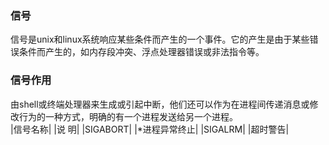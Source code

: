 ### 信号
信号是unix和linux系统响应某些条件而产生的一个事件。它的产生是由于某些错误条件而产生的，如内存段冲突、浮点处理器错误或非法指令等。
### 信号作用
由shell或终端处理器来生成或引起中断，他们还可以作为在进程间传递消息或修改行为的一种方式，明确的有一个进程发送给另一个进程。  
|信号名称|                     |说   明|
|SIGABORT|                   |*进程异常终止|
|SIGALRM|                    |超时警告|
